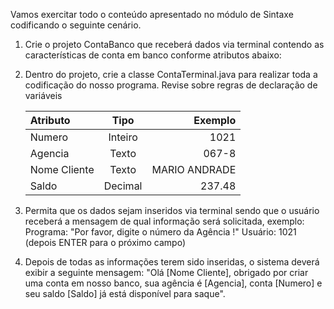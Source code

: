 Vamos exercitar todo o conteúdo apresentado no módulo de Sintaxe codificando o seguinte cenário.

1. Crie o projeto ContaBanco que receberá dados via terminal contendo as características de conta em banco conforme atributos abaixo:

2. Dentro do projeto, crie a classe ContaTerminal.java para realizar toda a codificação do nosso programa.
Revise sobre regras de declaração de variáveis

   | Atributo | Tipo | Exemplo |
   | :---         |     :---:      |          ---: |
   | Numero   | Inteiro     | 1021   |
   | Agencia     | Texto       | 067-8     |
   | Nome Cliente   | Texto     | MARIO ANDRADE    |
   | Saldo    | Decimal      | 237.48      |


2. Permita que os dados sejam inseridos via terminal sendo que o usuário receberá a mensagem de qual informação será solicitada, exemplo:
    Programa: "Por favor, digite o número da Agência !"
    Usuário: 1021 (depois ENTER para o próximo campo)

3. Depois de todas as informações terem sido inseridas, o sistema deverá exibir a seguinte mensagem:
    "Olá [Nome Cliente], obrigado por criar uma conta em nosso banco, sua agência é [Agencia], conta [Numero] e seu saldo [Saldo] já está disponível para saque".

